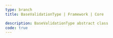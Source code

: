 ```yaml
---
type: branch
title: BaseValidationType | Framework | Core

description: BaseValidationType abstract class
code: true
---
```

 <RedirectToFirstChild />

